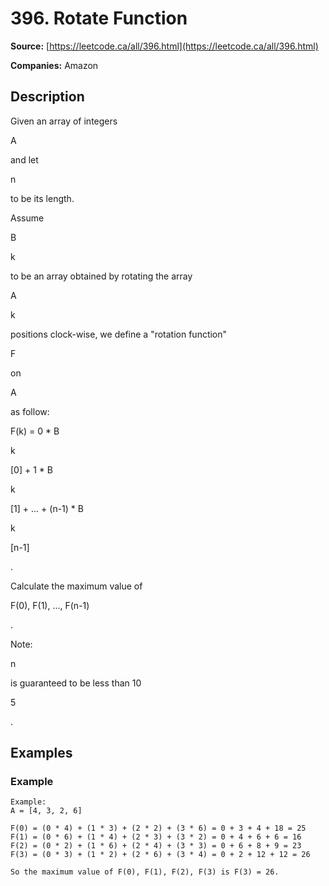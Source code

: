 # 396. Rotate Function

**Source:** [https://leetcode.ca/all/396.html](https://leetcode.ca/all/396.html)

**Companies:** Amazon

## Description

Given an array of integers

A

and let

n

to be its length.

Assume

B

k

to be an array obtained by rotating the array

A

k

positions clock-wise, we define a "rotation function"

F

on

A

as follow:

F(k) = 0 * B

k

[0] + 1 * B

k

[1] + ... + (n-1) * B

k

[n-1]

.

Calculate the maximum value of

F(0), F(1), ..., F(n-1)

.

Note:

n

is guaranteed to be less than 10

5

.

## Examples

### Example

```
Example:
A = [4, 3, 2, 6]

F(0) = (0 * 4) + (1 * 3) + (2 * 2) + (3 * 6) = 0 + 3 + 4 + 18 = 25
F(1) = (0 * 6) + (1 * 4) + (2 * 3) + (3 * 2) = 0 + 4 + 6 + 6 = 16
F(2) = (0 * 2) + (1 * 6) + (2 * 4) + (3 * 3) = 0 + 6 + 8 + 9 = 23
F(3) = (0 * 3) + (1 * 2) + (2 * 6) + (3 * 4) = 0 + 2 + 12 + 12 = 26

So the maximum value of F(0), F(1), F(2), F(3) is F(3) = 26.
```

